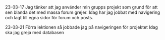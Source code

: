 23-03-17
Jag tänker att jag använder min grupps projekt som grund för
att sen blanda det med massa forum grejer.
Idag har jag jobbat med navigering och lagt till egna
sidor för forum och posts.

23-03-21
Förra lektionen så jobbade jag på navigeringen för projektet
Idag ska jag greja med databasen
